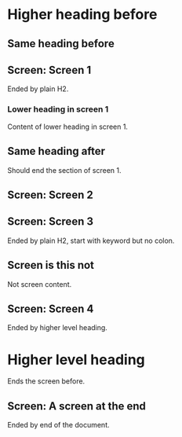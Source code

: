 # Higher heading before

## Same heading before

## Screen: Screen 1

Ended by plain H2.

### Lower heading in screen 1

Content of lower heading in screen 1.

## Same heading after

Should end the section of screen 1.

## Screen: Screen 2

## Screen: Screen 3

Ended by plain H2, start with keyword but no colon.

## Screen is this not

Not screen content.

## Screen: Screen 4

Ended by higher level heading.

# Higher level heading

Ends the screen before.

## Screen: A screen at the end

Ended by end of the document.
